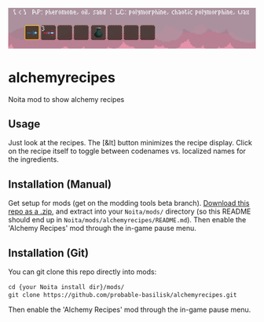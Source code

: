 ![Alchemy recipes are displayed in the upper-left corner](/screenshot.png?raw=true)

# alchemyrecipes
Noita mod to show alchemy recipes

## Usage
Just look at the recipes. The [&lt] button minimizes the recipe
display. Click on the recipe itself to toggle between codenames
vs. localized names for the ingredients.

## Installation (Manual)
Get setup for mods (get on the modding tools beta branch). [Download
this repo as a .zip](https://github.com/probable-basilisk/alchemyrecipes/archive/master.zip), and extract into your `Noita/mods/` directory (so this README
should end up in `Noita/mods/alchemyrecipes/README.md`). Then enable
the 'Alchemy Recipes' mod through the in-game pause menu.

## Installation (Git)
You can git clone this repo directly into mods:
```
cd {your Noita install dir}/mods/
git clone https://github.com/probable-basilisk/alchemyrecipes.git
```
Then enable the 'Alchemy Recipes' mod through the in-game pause menu.
